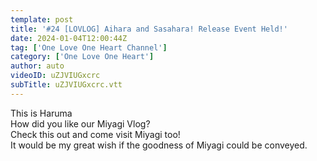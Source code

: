 ```yaml
---
template: post
title: '#24 [LOVLOG] Aihara and Sasahara! Release Event Held!'
date: 2024-01-04T12:00:44Z
tag: ['One Love One Heart Channel']
category: ['One Love One Heart']
author: auto 
videoID: uZJVIUGxcrc
subTitle: uZJVIUGxcrc.vtt
---
```

This is Haruma  
How did you like our Miyagi Vlog?  
Check this out and come visit Miyagi too!  
It would be my great wish if the goodness of Miyagi could be conveyed.
